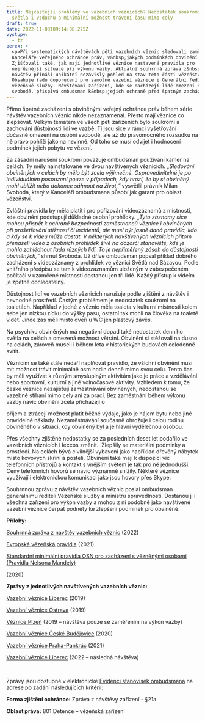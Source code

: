 ```yaml
---
title: Nejčastější problémy ve vazebních věznicích? Nedostatek soukromí, málo
  světla i vzduchu a minimální možnost trávení času mimo cely
draft: true
date: 2022-11-03T09:14:08.275Z
vystupy:
  - tz
perex: >
  <p>Při systematických návštěvách pěti vazebních věznic sledovali zaměstnanci
  Kanceláře veřejného ochránce práv, v&nbsp;jakých podmínkách obvinění žijí.
  Zjišťovali také, jak mají jednotlivé věznice nastavená pravidla pro
  nejrůznější situace při výkonu vazby. Aktuální souhrnná zpráva z&nbsp;těchto
  návštěv přináší unikátní nezávislý pohled na stav této části vězeňství.
  Obsahuje řadu doporučení pro samotné vazební věznice i Generální ředitelství
  vězeňské služby. Návštěvami zařízení, kde se nacházejí lidé omezení na osobní
  svobodě, přispívá ombudsman k&nbsp;jejich ochraně před špatným zacházením.</p>
---
```

<p>Přímo špatné zacházení s&nbsp;obviněnými veřejný ochránce práv během série návštěv vazebních věznic nikde nezaznamenal. Přesto mají věznice co zlepšovat. Velkým tématem ve všech pěti zařízeních bylo soukromí a zachování důstojnosti lidí ve vazbě. Ti jsou sice v&nbsp;rámci vyšetřování dočasně omezení na osobní svobodě, ale až do pravomocného rozsudku na ně právo pohlíží jako na nevinné. Od toho se musí odvíjet i hodnocení podmínek jejich pobytu ve vězení.</p>

<p>Za zásadní narušení soukromí považuje ombudsman používání kamer na celách. Ty měly nainstalované ve dvou navštívených věznicích. <em>&bdquo;Sledování obviněných v&nbsp;celách by mělo být zcela výjimečné. Ospravedlnitelné je po individuálním posouzení pouze v&nbsp;případech, kdy hrozí, že by si obviněný mohl ublížit nebo dokonce sáhnout na život,&ldquo;</em> vysvětlil právník Milan Svoboda, který v&nbsp;Kanceláři ombudsmana působí jak garant pro oblast vězeňství.</p>

<p>Zvláštní pravidla by měla platit i pro pořizování videozáznamů z&nbsp;místností, kde obvinění podstupují důkladné osobní prohlídky. <em>&bdquo;Tyto záznamy sice mohou přispět k ochraně bezpečnosti zaměstnanců věznice i obviněných při prošetřování stížností či incidentů, ale musí být jasně daná pravidla, kdo a kdy se k&nbsp;videu může dostat. V&nbsp;některých navštívených věznicích přitom přenášeli video z&nbsp;osobních prohlídek živě na dozorčí stanoviště, kde je mohla zahlédnout řada různých lidí. To je nepřiměřený zásah do důstojnosti obviněných,&ldquo;</em> shrnul Svoboda. Už dříve ombudsman popsal příklad dobrého zacházení s&nbsp;videozáznamy z&nbsp;prohlídek ve věznici Světlá nad Sázavou. Podle vnitřního předpisu se tam k&nbsp;videozáznamům uloženým v&nbsp;zabezpečeném počítači v&nbsp;uzamčené místnosti dostanou jen tři lidé. Každý přístup k&nbsp;videím je zpětně dohledatelný.</p>

<p>Důstojnost lidí ve vazebních věznicích narušuje podle zjištění z návštěv i nevhodné prostředí. Častým problémem je nedostatek soukromí na toaletách. Například v jedné z věznic měla toaleta v kulturní místnosti kolem sebe jen nízkou zídku do výšky pasu, ostatní tak mohli na člověka na toaletě vidět. Jinde zas měli místo dveří u WC jen plastový závěs.</p>

<p>Na psychiku obviněných má negativní dopad také nedostatek denního světla na celách a omezená možnost větrání. Obvinění si stěžovali na dusno na celách, zároveň museli i během léta v&nbsp;historických budovách celodenně svítit.&nbsp;</p>

<p>Věznicím se také stále nedaří naplňovat pravidlo, že všichni obvinění musí mít možnost trávit minimálně osm hodin denně mimo svou celu. Tento čas by měli využívat k různým smysluplným aktivitám jako je práce a vzdělávání nebo sportovní, kulturní a jiné volnočasové aktivity. Vzhledem k&nbsp;tomu, že české věznice nezajišťují zaměstnávání obviněných, nedostanou se vazebně stíhaní mimo cely ani za prací. Bez zaměstnání během výkonu vazby navíc obvinění zcela přicházejí o&nbsp;</p>

<p>příjem a ztrácejí možnost platit běžné výdaje, jako je nájem bytu nebo jiné pravidelné náklady. Nezaměstnávání současně ohrožuje i celou rodinu obviněného v situaci, kdy obviněný byl a je hlavní výdělečnou osobou.</p>

<p>Přes všechny zjištěné nedostatky se za posledních deset let podařilo ve vazebních věznicích i leccos změnit. &nbsp;Zlepšily se materiální podmínky a prostředí. Na celách bývá civilnější vybavení jako například dřevěný nábytek místo kovových skříní a postelí. Obvinění také mají k&nbsp;dispozici víc telefonních přístrojů a kontakt s&nbsp;vnějším světem je tak pro ně jednodušší. Ceny telefonních hovorů se navíc významně snížily. Některé věznice využívají i elektronickou komunikaci jako jsou hovory přes Skype.</p>

<p>Souhrnnou zprávu z&nbsp;návštěv vazebních věznic poslal ombudsman generálnímu řediteli Vězeňské služby a ministru spravedlnosti. Dostanou ji i všechna zařízení pro výkon vazby a mohou z ní podobně jako navštívené vazební věznice čerpat podněty ke zlepšení podmínek pro obviněné.</p>

<p><strong>Přílohy: </strong></p>

<p><a href="https://eso.ochrance.cz/Nalezene/Edit/10920">Souhrnná zpráva z návštěv&nbsp;vazebních věznic</a> (2022)</p>

<p><a href="https://www.ochrance.cz/uploads-import/ESO/EVP_CS_FIN.pdf">Evropská vězeňská pravidla</a> (2021)</p>

<p><a href="https://www.ochrance.cz/uploads-import/ochrana_osob/ZARIZENI/Veznice/Pravidla-Nelsona-Mandely.pdf">Standardní minimální pravidla OSN pro zacházení s&nbsp;vězněnými osobami (Pravidla Nelsona Mandely)</a></p>

<p>(2020)</p>

<p><strong>Zprávy z jednotlivých navštívených vazebních věznic:</strong></p>

<p><a href="https://eso.ochrance.cz/Nalezene/Edit/7320">Vazební věznice Liberec</a> (2019)</p>

<p><a href="Vazební%20věznice%20Ostrava">Vazební věznice Ostrava</a> (2019)</p>

<p><a href="https://eso.ochrance.cz/Nalezene/Edit/7408">Věznice Plzeň</a> (2019 &ndash; návštěva pouze se zaměřením na výkon vazby)</p>

<p><a href="https://eso.ochrance.cz/Nalezene/Edit/7944">Vazební věznice České Budějovice</a> (2020)</p>

<p><a href="https://eso.ochrance.cz/Nalezene/Edit/8882">Vazební věznice Praha-Pankrác</a> (2021)</p>

<p><a href="https://eso.ochrance.cz/Nalezene/Edit/10478">Vazební věznice Liberec</a> (2022 &ndash; následná návštěva)</p>

<p>&nbsp;</p>

<p>Zprávy jsou dostupné v&nbsp;elektronické <a href="https://eso.ochrance.cz/Vyhledavani/Search">Evidenci stanovisek ombudsmana</a> na adrese po zadání následujících kritérií:</p>

<p><strong>Forma zjištění ochránce:</strong> Zpráva z&nbsp;návštěvy zařízení - &sect;21a</p>

<p><strong>Oblast práva:</strong> 801 Detence &ndash; vězeňská zařízení</p>
